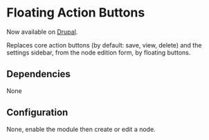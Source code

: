# Floating Action Buttons

Now available on [Drupal](https://www.drupal.org/project/floating_action_buttons).

Replaces core action buttons (by default: save, view,
delete) and the settings sidebar, from the node edition
form, by floating buttons.

## Dependencies

None

## Configuration

None, enable the module then create or edit a node.
